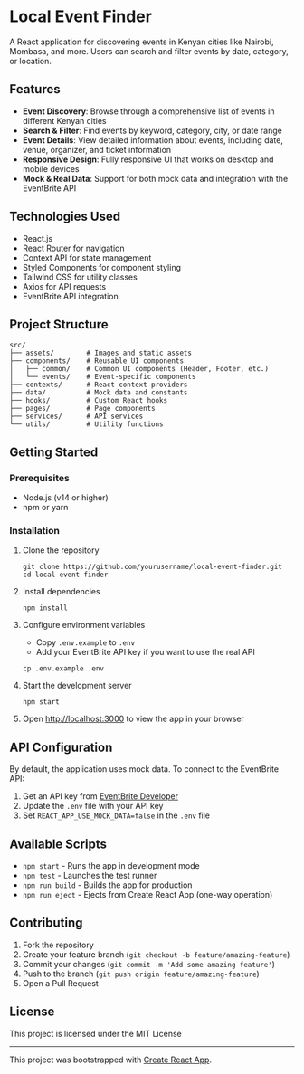 # Local Event Finder

A React application for discovering events in Kenyan cities like Nairobi, Mombasa, and more. Users can search and filter events by date, category, or location.

## Features

- **Event Discovery**: Browse through a comprehensive list of events in different Kenyan cities
- **Search & Filter**: Find events by keyword, category, city, or date range
- **Event Details**: View detailed information about events, including date, venue, organizer, and ticket information
- **Responsive Design**: Fully responsive UI that works on desktop and mobile devices
- **Mock & Real Data**: Support for both mock data and integration with the EventBrite API

## Technologies Used

- React.js
- React Router for navigation
- Context API for state management
- Styled Components for component styling
- Tailwind CSS for utility classes
- Axios for API requests
- EventBrite API integration

## Project Structure

```
src/
├── assets/        # Images and static assets
├── components/    # Reusable UI components
│   ├── common/    # Common UI components (Header, Footer, etc.)
│   └── events/    # Event-specific components
├── contexts/      # React context providers
├── data/          # Mock data and constants
├── hooks/         # Custom React hooks
├── pages/         # Page components
├── services/      # API services
└── utils/         # Utility functions
```

## Getting Started

### Prerequisites

- Node.js (v14 or higher)
- npm or yarn

### Installation

1. Clone the repository
   ```
   git clone https://github.com/yourusername/local-event-finder.git
   cd local-event-finder
   ```

2. Install dependencies
   ```
   npm install
   ```

3. Configure environment variables
   - Copy `.env.example` to `.env`
   - Add your EventBrite API key if you want to use the real API
   ```
   cp .env.example .env
   ```

4. Start the development server
   ```
   npm start
   ```

5. Open [http://localhost:3000](http://localhost:3000) to view the app in your browser

## API Configuration

By default, the application uses mock data. To connect to the EventBrite API:

1. Get an API key from [EventBrite Developer](https://www.eventbrite.com/platform/api)
2. Update the `.env` file with your API key
3. Set `REACT_APP_USE_MOCK_DATA=false` in the `.env` file

## Available Scripts

- `npm start` - Runs the app in development mode
- `npm test` - Launches the test runner
- `npm run build` - Builds the app for production
- `npm run eject` - Ejects from Create React App (one-way operation)

## Contributing

1. Fork the repository
2. Create your feature branch (`git checkout -b feature/amazing-feature`)
3. Commit your changes (`git commit -m 'Add some amazing feature'`)
4. Push to the branch (`git push origin feature/amazing-feature`)
5. Open a Pull Request

## License

This project is licensed under the MIT License

---

This project was bootstrapped with [Create React App](https://github.com/facebook/create-react-app).

